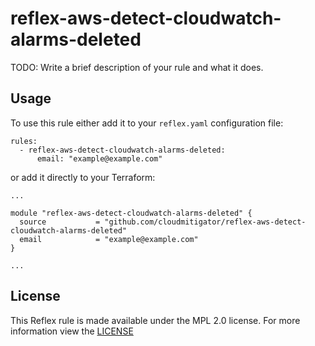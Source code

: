 # reflex-aws-detect-cloudwatch-alarms-deleted
TODO: Write a brief description of your rule and what it does.

## Usage
To use this rule either add it to your `reflex.yaml` configuration file:  
```
rules:
  - reflex-aws-detect-cloudwatch-alarms-deleted:
      email: "example@example.com"
```

or add it directly to your Terraform:  
```
...

module "reflex-aws-detect-cloudwatch-alarms-deleted" {
  source           = "github.com/cloudmitigator/reflex-aws-detect-cloudwatch-alarms-deleted"
  email            = "example@example.com"
}

...
```

## License
This Reflex rule is made available under the MPL 2.0 license. For more information view the [LICENSE](https://github.com/cloudmitigator/reflex-aws-detect-cloudwatch-alarms-deleted/blob/master/LICENSE) 